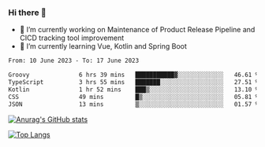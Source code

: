 ### Hi there 👋

- 🔭 I’m currently working on Maintenance of Product Release Pipeline and CICD tracking tool improvement
- 🌱 I’m currently learning Vue, Kotlin and Spring Boot

<!--START_SECTION:waka-->

```txt
From: 10 June 2023 - To: 17 June 2023

Groovy              6 hrs 39 mins   ███████████▓░░░░░░░░░░░░░   46.61 %
TypeScript          3 hrs 55 mins   ███████░░░░░░░░░░░░░░░░░░   27.51 %
Kotlin              1 hr 52 mins    ███▒░░░░░░░░░░░░░░░░░░░░░   13.10 %
CSS                 49 mins         █▒░░░░░░░░░░░░░░░░░░░░░░░   05.81 %
JSON                13 mins         ▒░░░░░░░░░░░░░░░░░░░░░░░░   01.57 %
```

<!--END_SECTION:waka-->

[![Anurag's GitHub stats](https://github-readme-stats.vercel.app/api?username=yunhao981&show_icons=true&theme=solarized-dark)](https://github.com/anuraghazra/github-readme-stats)

[![Top Langs](https://github-readme-stats.vercel.app/api/top-langs/?username=yunhao981&theme=solarized-dark&layout=compact)](https://github.com/anuraghazra/github-readme-stats)

<!--
**yunhao981/yunhao981** is a ✨ _special_ ✨ repository because its `README.md` (this file) appears on your GitHub profile.

Here are some ideas to get you started:

- 🔭 I’m currently working on Maintenance of Release Pipeline and CICD tracking tool improvement
- 🌱 I’m currently learning Vue, Kotlin and Spring Boot
- 👯 I’m looking to collaborate on ...
- 🤔 I’m looking for help with ...
- 💬 Ask me about ...
- 📫 How to reach me: ...
- 😄 Pronouns: ...
- ⚡ Fun fact: ...
-->


